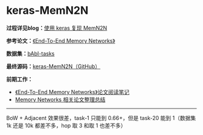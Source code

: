 # keras-MemN2N

**过程详见blog：**[使用 keras 复现 MemN2N](https://rocuku.github.io/keras-memn2n/)

**参考论文：**[《End-To-End Memory Networks》](https://arxiv.org/abs/1503.08895)

**数据集：**[bAbI-tasks](https://research.fb.com/downloads/babi/)

**最终源码：**[keras-MemN2N（GitHub）](https://github.com/Rocuku/keras-MemN2N)

**前期工作：**

- [《End-To-End Memory Networks》论文阅读笔记](https://rocuku.github.io/End-To-End-Memory-Networks/)
- [Memory Networks 相关论文整理总结](https://rocuku.github.io/memory-networks-summary/)
 
- - -

BoW + Adjacent 效果很差，task-1 只能到 0.66+，但是 task-20 能到 1（数据集 1k 还是 10k 都差不多，hop 取 3 和取 1 也差不多）

